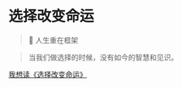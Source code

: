 <!-- _coverpage.md -->
![]()
# 选择改变命运

> 💪 人生重在框架

> 当我们做选择的时候，没有如今的智慧和见识。

[我想读《选择改变命运》](/README.md)
